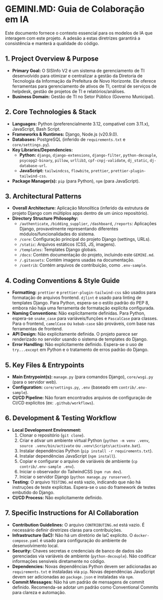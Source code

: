 # GEMINI.MD: Guia de Colaboração em IA

Este documento fornece o contexto essencial para os modelos de IA que interagem com este projeto. A adesão a estas diretrizes garantirá a consistência e manterá a qualidade do código.

## 1. Project Overview & Purpose

*   **Primary Goal:** O SISInfo V2 é um sistema de gerenciamento de TI desenvolvido para otimizar e centralizar a gestão da Diretoria de Tecnologia da Informação da Prefeitura de Novo Horizonte. Ele oferece ferramentas para gerenciamento de ativos de TI, central de serviços de helpdesk, gestão de projetos de TI e relatórios/análises.
*   **Business Domain:** Gestão de TI no Setor Público (Governo Municipal).

## 2. Core Technologies & Stack

*   **Languages:** Python (preferencialmente 3.12, compatível com 3.11.x), JavaScript, Bash Script.
*   **Frameworks & Runtimes:** Django, Node.js (v20.9.0).
*   **Databases:** PostgreSQL (inferido de `requirements.txt` e `core/settings.py`).
*   **Key Libraries/Dependencies:**
    *   **Python:** `django`, `django-extensions`, `django-filter`, `python-decouple`, `psycopg2-binary`, `pillow`, `urllib3`, `cpf-cnpj-validate`, `dj_static`, `dj-database-url`.
    *   **JavaScript:** `tailwindcss`, `flowbite`, `prettier`, `prettier-plugin-tailwind-css`.
*   **Package Manager(s):** `pip` (para Python), `npm` (para JavaScript).

## 3. Architectural Patterns

*   **Overall Architecture:** Aplicação Monolítica (inferido da estrutura de projeto Django com múltiplos apps dentro de um único repositório).
*   **Directory Structure Philosophy:**
    *   `/authenticate`, `/bidding_supplier`, `/dashboard`, `/reports`: Aplicações Django, provavelmente representando diferentes módulos/funcionalidades do sistema.
    *   `/core`: Configuração principal do projeto Django (settings, URLs).
    *   `/static`: Arquivos estáticos (CSS, JS, imagens).
    *   `/templates`: Templates Django globais.
    *   `/docs`: Contém documentação do projeto, incluindo este `GEMINI.md`.
    *   `/.gitassets`: Contém imagens usadas na documentação.
    *   `/contrib`: Contém arquivos de contribuição, como `.env-sample`.

## 4. Coding Conventions & Style Guide

*   **Formatting:** `prettier` e `prettier-plugin-tailwind-css` são usados para formatação de arquivos frontend. `djlint` é usado para linting de templates Django. Para Python, espera-se o estilo padrão do PEP 8, embora não haja uma ferramenta de formatação explícita configurada.
*   **Naming Conventions:** Não explicitamente definidas. Para Python, espera-se `snake_case` para variáveis/funções e `PascalCase` para classes. Para o frontend, `camelCase` ou `kebab-case` são prováveis, com base nas ferramentas de frontend.
*   **API Design:** Não explicitamente definida. O projeto parece ser renderizado no servidor usando o sistema de templates do Django.
*   **Error Handling:** Não explicitamente definido. Espera-se o uso de `try...except` em Python e o tratamento de erros padrão do Django.

## 5. Key Files & Entrypoints

*   **Main Entrypoint(s):** `manage.py` (para comandos Django), `core/wsgi.py` (para o servidor web).
*   **Configuration:** `core/settings.py`, `.env` (baseado em `contrib/.env-sample`).
*   **CI/CD Pipeline:** Não foram encontrados arquivos de configuração de CI/CD explícitos (ex: `.github/workflows`).

## 6. Development & Testing Workflow

*   **Local Development Environment:**
    1.  Clonar o repositório (`git clone`).
    2.  Criar e ativar um ambiente virtual Python (`python -m venv .venv`, `source .venv/bin/activate` ou `.venv\Scripts\activate.bat`).
    3.  Instalar dependências Python (`pip install -r requirements.txt`).
    4.  Instalar dependências JavaScript (`npm install`).
    5.  Copiar e configurar o arquivo de variáveis de ambiente (`cp contrib/.env-sample .env`).
    6.  Iniciar o observador do TailwindCSS (`npm run dev`).
    7.  Iniciar o servidor Django (`python manage.py runserver`).
*   **Testing:** O arquivo `TESTING.md` está vazio, indicando que não há instruções de teste explícitas. Espera-se o uso do framework de testes embutido do Django.
*   **CI/CD Process:** Não explicitamente definido.

## 7. Specific Instructions for AI Collaboration

*   **Contribution Guidelines:** O arquivo `CONTRIBUTING.md` está vazio. É necessário definir diretrizes claras para contribuições.
*   **Infrastructure (IaC):** Não há um diretório de IaC explícito. O `docker-compose.yaml` é usado para configuração do ambiente de desenvolvimento local.
*   **Security:** Chaves secretas e credenciais de banco de dados são gerenciadas via variáveis de ambiente (`python-decouple`). Não codificar informações sensíveis diretamente no código.
*   **Dependencies:** Novas dependências Python devem ser adicionadas ao `requirements.txt` e instaladas via `pip`. Novas dependências JavaScript devem ser adicionadas ao `package.json` e instaladas via `npm`.
*   **Commit Messages:** Não há um padrão de mensagens de commit definido. Recomenda-se adotar um padrão como Conventional Commits para clareza e automação.
